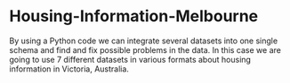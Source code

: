 # Housing-Information-Melbourne

By using a Python code we can integrate several datasets into one single schema and find and fix possible problems in the data. In this case we are going to use 7 different datasets in various formats about housing information in Victoria, Australia.
